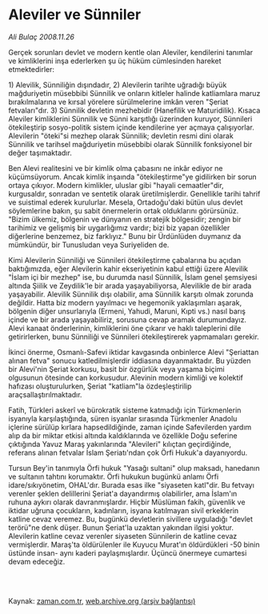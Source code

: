 # Aleviler ve Sünniler

*Ali Bulaç 2008.11.26*

<td class="columnist-detail">
<p>Gerçek sorunları devlet ve modern kentle olan Aleviler, kendilerini tanımlar ve kimliklerini inşa ederlerken şu üç hüküm cümlesinden hareket etmektedirler:</p>
<p>
<div id="haberMetinDiv">
<p> 1) Alevilik, Sünniliğin dışındadır, 2) Alevilerin tarihte uğradığı büyük mağduriyetin müsebbibi Sünnilik ve onların kitleler halinde katliamlara maruz bırakılmalarına ve kırsal yörelere sürülmelerine imkân veren "Şeriat fetvaları"dır. 3) Sünnilik devletin mezhebidir (Hanefilik ve Maturidilik). Kısaca Aleviler kimliklerini Sünnilik ve Sünni karşıtlığı üzerinden kuruyor, Sünnileri ötekileştirip sosyo-politik sistem içinde kendilerine yer açmaya çalışıyorlar. Alevilerin "öteki"si mezhep olarak Sünnilik; devletin resmi dini olarak Sünnilik ve tarihsel mağduriyetin müsebbibi olarak Sünnilik fonksiyonel bir değer taşımaktadır. 
<p> Ben Alevi realitesini ve bir kimlik olma çabasını ne inkâr ediyor ne küçümsüyorum. Ancak kimlik inşaında "ötekileştirme"ye gidilirken bir sorun ortaya çıkıyor. Modern kimlikler, uluslar gibi "hayali cemaatler"dir, kurgusaldır, sonradan ve sentetik olarak üretilmişlerdir. Genellikle tarihi tahrif ve suistimal ederek kurulurlar. Mesela, Ortadoğu'daki bütün ulus devlet söylemlerine bakın, şu sabit önermelerin ortak olduklarını görürsünüz. "Bizim ülkemiz, bölgenin ve dünyanın en stratejik bölgesidir; zengin bir tarihimiz ve gelişmiş bir uygarlığımız vardır; bizi biz yapan özellikler diğerlerine benzemez, biz farklıyız." Bunu bir Ürdünlüden duymanız da mümkündür, bir Tunusludan veya Suriyeliden de.
<p> Kimi Alevilerin Sünniliği ve Sünnileri ötekileştirme çabalarına bu açıdan baktığımızda, eğer Alevilerin kahir ekseriyetinin kabul ettiği üzere Alevilik "İslam içi bir mezhep" ise, bu durumda nasıl Sünnilik, İslam genel şemsiyesi altında Şiilik ve Zeydilik'le bir arada yaşayabiliyorsa, Alevilikle de bir arada yaşayabilir. Alevilik Sünnilik dışı olabilir, ama Sünnilik karşıtı olmak zorunda değildir. Hatta biz modern yayılmacı ve hegemonik yaklaşımları aşarak, bölgenin diğer unsurlarıyla (Ermeni, Yahudi, Maruni, Kıpti vs.) nasıl barış içinde ve bir arada yaşayabiliriz, sorusuna cevap aramak durumundayız. Alevi kanaat önderlerinin, kimliklerini öne çıkarır ve haklı taleplerini dile getirirlerken, bunu Sünniliği ve Sünnileri ötekileştirerek yapmamaları gerekir.
<p> İkinci önerme, Osmanlı-Safevi iktidar kavgasında onbinlerce Alevi "Şeriattan alınan fetva" sonucu katledilmişlerdir iddiasına dayanmaktadır. Bu yüzden bir Alevi'nin Şeriat korkusu, basit bir özgürlük veya yaşama biçimi olgusunun ötesinde can korkusudur. Alevinin modern kimliği ve kolektif hafızası oluşturulurken, Şeriat "katliam"la özdeşleştirilip araçsallaştırılmaktadır.
<p> Fatih, Türkleri askerî ve bürokratik sisteme katmadığı için Türkmenlerin isyanıyla karşılaştığında, süren isyanlar sırasında Türkmenler Anadolu içlerine sürülüp kırlara hapsedildiğinde, zaman içinde Safevilerden yardım alıp da bir miktar etkisi altında kaldıklarında ve özellikle Doğu seferine çıktığında Yavuz Maraş yakınlarında "Alevileri" kılıçtan geçirdiğinde, referans alınan fetvalar İslam Şeriatı'ndan çok Örfi Hukuk'a dayanıyordu. 
<p> Tursun Bey'in tanımıyla Örfi hukuk "Yasağı sultani" olup maksadı, hanedanın ve sultanın tahtını korumaktır. Örfi hukukun bugünkü anlamı Örfi idare/sıkıyönetim, OHAL'dır. Burada esas ilke "siyaseten katl"dir. Bu fetvayı verenler şeklen delillerini Şeriat'a dayandırmış olabilirler, ama İslam'ın ruhuna aykırı olarak davranmışlardır. Hiçbir Müslüman fakih, güvenlik ve iktidar uğruna çocukların, kadınların, isyana katılmayan sivil erkeklerin katline cevaz veremez. Bu, bugünkü devletlerin sivillere uyguladığı "devlet terörü"ne denk düşer. Bunun Şeriat'la uzaktan yakından ilgisi yoktur. Alevilerin katline cevaz verenler siyaseten Sünnilerin de katline cevaz vermişlerdir. Maraş'ta öldürülenler ile Kuyucu Murat'ın öldürdükleri -50 binin üstünde insan- aynı kaderi paylaşmışlardır. Üçüncü önermeye cumartesi devam edeceğiz.</p></p></p></p></p></p></div>
</p>


<p><br>
		 </br></p></td>

Kaynak: [zaman.com.tr](http://zaman.com.tr/yazar.do?yazino=764268), [web.archive.org (arşiv bağlantısı)](http://web.archive.org/web/20120314225009/http://www.zaman.com.tr/yazar.do?yazino=764268)
